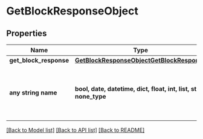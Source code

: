 # GetBlockResponseObject


## Properties
Name | Type | Description | Notes
------------ | ------------- | ------------- | -------------
**get_block_response** | [**GetBlockResponseObjectGetBlockResponse**](GetBlockResponseObjectGetBlockResponse.md) |  | [optional] 
**any string name** | **bool, date, datetime, dict, float, int, list, str, none_type** | any string name can be used but the value must be the correct type | [optional]

[[Back to Model list]](../README.md#documentation-for-models) [[Back to API list]](../README.md#documentation-for-api-endpoints) [[Back to README]](../README.md)


